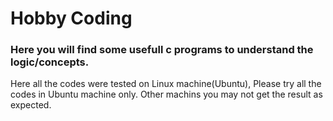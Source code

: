 # Hobby Coding
### Here you will find some usefull c programs to understand the logic/concepts.

Here all the codes were tested on Linux machine(Ubuntu), Please try all the codes in Ubuntu machine only. Other machins you may not get the result as expected.

